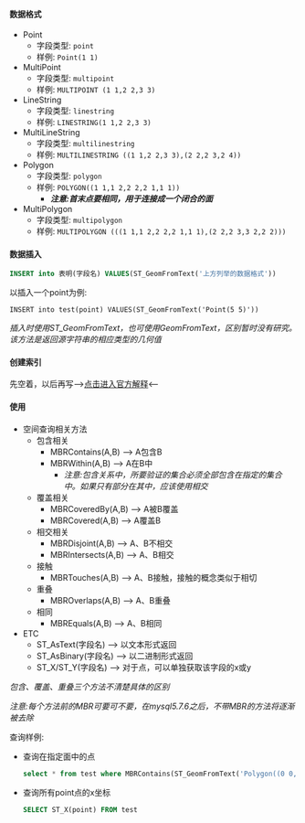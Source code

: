 #### 数据格式
- Point
    - 字段类型: `point`
    - 样例: `Point(1 1)`
- MultiPoint
    - 字段类型: `multipoint`
    - 样例: `MULTIPOINT (1 1,2 2,3 3)`
- LineString
    - 字段类型: `linestring`
    - 样例: `LINESTRING(1 1,2 2,3 3)`
- MultiLineString
    - 字段类型: `multilinestring`
    - 样例: `MULTILINESTRING ((1 1,2 2,3 3),(2 2,2 3,2 4))`
- Polygon
    - 字段类型: `polygon`
    - 样例: `POLYGON((1 1,1 2,2 2,2 1,1 1))`
        - ***注意:首末点要相同，用于连接成一个闭合的面***
- MultiPolygon
    - 字段类型: `multipolygon`
    - 样例: `MULTIPOLYGON (((1 1,1 2,2 2,2 1,1 1),(2 2,2 3,3 2,2 2)))`

#### 数据插入
```sql
INSERT into 表明(字段名) VALUES(ST_GeomFromText('上方列举的数据格式'))
```
以插入一个point为例:
```
INSERT into test(point) VALUES(ST_GeomFromText('Point(5 5)'))
```

*插入时使用ST_GeomFromText，也可使用GeomFromText，区别暂时没有研究。该方法是返回源字符串的相应类型的几何值*

#### 创建索引
先空着，以后再写-->[点击进入官方解释](https://dev.mysql.com/doc/refman/5.7/en/creating-spatial-indexes.html)<--

#### 使用
- 空间查询相关方法
    - 包含相关
        - MBRContains(A,B) --> A包含B
        - MBRWithin(A,B) --> A在B中
            - *注意:包含关系中，所要验证的集合必须全部包含在指定的集合中。如果只有部分在其中，应该使用相交*
    - 覆盖相关
        - MBRCoveredBy(A,B) --> A被B覆盖
        - MBRCovered(A,B) --> A覆盖B
    - 相交相关
        - MBRDisjoint(A,B) --> A、B不相交
        - MBRIntersects(A,B) --> A、B相交
    - 接触
        - MBRTouches(A,B) --> A、B接触，接触的概念类似于相切
    - 重叠
        - MBROverlaps(A,B) --> A、B重叠
    - 相同
        - MBREquals(A,B) --> A、B相同
- ETC
    - ST_AsText(字段名) --> 以文本形式返回
    - ST_AsBinary(字段名) --> 以二进制形式返回
    - ST_X/ST_Y(字段名) --> 对于点，可以单独获取该字段的x或y

*包含、覆盖、重叠三个方法不清楚具体的区别*

*注意:每个方法前的MBR可要可不要，在mysql5.7.6之后，不带MBR的方法将逐渐被去除*

查询样例:
- 查询在指定面中的点
    ```sql
    select * from test where MBRContains(ST_GeomFromText('Polygon((0 0,0 5,5 5,5 0,0 0))'),point)
    ```
- 查询所有point点的x坐标
    ```sql
    SELECT ST_X(point) FROM test
    ```